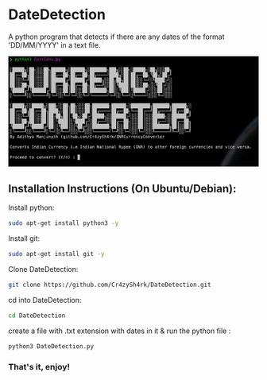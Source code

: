 # DateDetection
A python program that detects if there are any dates of the format 'DD/MM/YYYY' in a text file.

<p align="center">
  <img width="522" src="https://github.com/Cr4zySh4rk/INRCurrencyConverter/blob/main/Screenshot1.png">
</p>

## Installation Instructions (On Ubuntu/Debian): 
Install python:
  ``` bash
  sudo apt-get install python3 -y
  ```
Install git:
  ``` bash
  sudo apt-get install git -y
  ```
Clone DateDetection:
  ``` bash
  git clone https://github.com/Cr4zySh4rk/DateDetection.git
  ```
cd into DateDetection:
  ``` bash
  cd DateDetection
  ```
create a file with .txt extension with dates in it & run the python file :
  ``` bash
  python3 DateDetection.py
  ```
### That's it, enjoy!